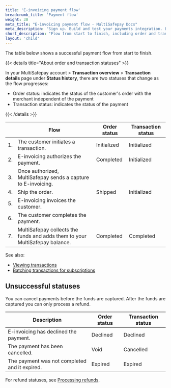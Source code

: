 ```yaml
---
title: 'E-invoicing payment flow'
breadcrumb_title: 'Payment flow'
weight: 30
meta_title: "E-invoicing payment flow - MultiSafepay Docs"
meta_description: "Sign up. Build and test your payments integration. Explore our products and services. Use our API Reference, SDKs, and wrappers. Get support."
short_description: "Flow from start to finish, including order and transaction status changes"
layout: 'child'
---
```


The table below shows a successful payment flow from start to finish.  

{{< details title="About order and transaction statuses" >}}

In your MultiSafepay account > **Transaction overview** > **Transaction details** page under **Status history**, there are two statuses that change as the flow progresses: 

- Order status: indicates the status of the customer's order with the merchant independent of the payment
- Transaction status: indicates the status of the payment

{{< /details >}}

|   | Flow | Order status | Transaction status |
|---|---|---|---|
| 1. | The customer initiates a transaction. | Initialized   | Initialized  |
| 2. | E-invoicing authorizes the payment. | Completed  | Initialized  |
| 3. | Once authorized, MultiSafepay sends a capture to E-invoicing. |  |  |
| 4. | Ship the order. | Shipped | Initialized |
| 5. | E-invoicing invoices the customer. |     |   |
| 6. | The customer completes the payment. |     |   |
| 7. | MultiSafepay collects the funds and adds them to your MultiSafepay balance. | Completed    | Completed  |

See also:

- [Viewing transactions](/payment-methods/billing-suite/e-invoicing/user-guide/viewing-transactions/)
- [Batching transactions for subscriptions](/payment-methods/billing-suite/e-invoicing/user-guide/batching-transactions/)

## Unsuccessful statuses
You can cancel payments before the funds are captured. After the funds are captured you can only process a refund.

| Description | Order status | Transaction status |
|---|---|---|
| E-invoicing has declined the payment. | Declined | Declined |
| The payment has been cancelled. | Void | Cancelled |
| The payment was not completed and it expired. | Expired | Expired |

For refund statuses, see [Processing refunds](/payment-methods/billing-suite/e-invoicing/user-guide/processing-refunds/).

